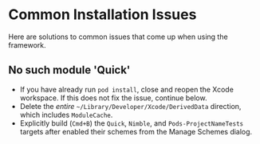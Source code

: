 # Common Installation Issues

Here are solutions to common issues that come up when using the framework.

## No such module 'Quick'

- If you have already run `pod install`, close and reopen the Xcode workspace. If this does not fix the issue, continue below.
- Delete the _entire_ `~/Library/Developer/Xcode/DerivedData` direction, which includes `ModuleCache`.
- Explicitly build (`Cmd+B`) the `Quick`, `Nimble`, and `Pods-ProjectNameTests` targets after enabled their schemes from the Manage Schemes dialog.